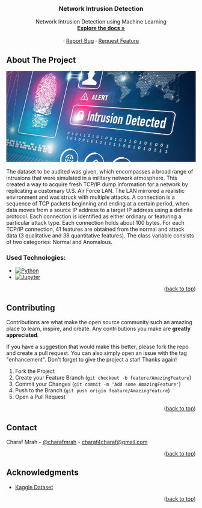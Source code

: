 <a name="readme-top"></a>

<!-- PROJECT LOGO -->
<br />
<div align="center">

 <h3 align="center">Network Intrusion Detection</h3>

  <p align="center">
  Network Intrusion Detection using Machine Learning
    <br />
    <a href="https://github.com/charafmrah/network-intrustion-detection"><strong>Explore the docs »</strong></a>
    <br />
    <br />
    ·
    <a href="https://github.com/charafmrah/network-intrustion-detection/issues">Report Bug</a>
    ·
    <a href="https://github.com/charafmrah/network-intrustion-detection/issues">Request Feature</a>
  </p>
</div>

<!-- ABOUT THE PROJECT -->

## About The Project

![Product Name Screen Shot][product-screenshot]

The dataset to be audited was given, which encompasses a broad range of intrusions that were simulated in a military network atmosphere. This created a way to acquire fresh TCP/IP dump information for a network by replicating a customary U.S. Air Force LAN. The LAN mirrored a realistic environment and was struck with multiple attacks. A connection is a sequence of TCP packets beginning and ending at a certain period, when data moves from a source IP address to a target IP address using a definite protocol. Each connection is identified as either ordinary or featuring a particular attack type. Each connection holds about 100 bytes.
For each TCP/IP connection, 41 features are obtained from the normal and attack data (3 qualitative and 38 quantitative features). The class variable consists of two categories: Normal and Anomalous.

### Used Technologies:

- [![Python][python]][python-url]
- [![Jupyter][jupyter]][jupyter-url]

<p align="right">(<a href="#readme-top">back to top</a>)</p>

<!-- CONTRIBUTING -->

## Contributing

Contributions are what make the open source community such an amazing place to learn, inspire, and create. Any contributions you make are **greatly appreciated**.

If you have a suggestion that would make this better, please fork the repo and create a pull request. You can also simply open an issue with the tag "enhancement".
Don't forget to give the project a star! Thanks again!

1. Fork the Project
2. Create your Feature Branch (`git checkout -b feature/AmazingFeature`)
3. Commit your Changes (`git commit -m 'Add some AmazingFeature'`)
4. Push to the Branch (`git push origin feature/AmazingFeature`)
5. Open a Pull Request

<p align="right">(<a href="#readme-top">back to top</a>)</p>

<!-- CONTACT -->

## Contact

Charaf Mrah - [@charafmrah](https://twitter.com/charafmrah) - charaf4charaf@gmail.com

<p align="right">(<a href="#readme-top">back to top</a>)</p>

<!-- ACKNOWLEDGMENTS -->

## Acknowledgments

- [Kaggle Dataset](https://www.kaggle.com/datasets/sampadab17/network-intrusion-detection?resource=download)

<p align="right">(<a href="#readme-top">back to top</a>)</p>

<!-- MARKDOWN LINKS & IMAGES -->
<!-- https://www.markdownguide.org/basic-syntax/#reference-style-links -->

[license-shield]: https://img.shields.io/github/license/charafmrah/network-intrustion-detection.svg?style=for-the-badge
[license-url]: https://github.com/charafmrah/network-intrustion-detection/LICENSE.txt
[linkedin-shield]: https://img.shields.io/badge/-LinkedIn-black.svg?style=for-the-badge&logo=linkedin&colorB=555
[linkedin-url]: https://linkedin.com/in/charafmrah
[product-screenshot]: network-intrusion.jpg
[python]: https://img.shields.io/badge/-Python-3776AB?style=flat-square&logo=python&logoColor=white
[python-url]: https://www.python.org/
[jupyter]: https://img.shields.io/badge/-Jupyter-F37626?style=flat-square&logo=Jupyter&logoColor=white
[jupyter-url]: https://jupyter.org/
